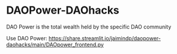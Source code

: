 # DAOPower-DAOhacks


DAO Power is the total wealth held by the specific DAO community

Use DAO Power: https://share.streamlit.io/jaimindp/daopower-daohacks/main/DAOpower_frontend.py

